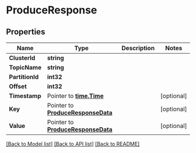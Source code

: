 # ProduceResponse

## Properties

Name | Type | Description | Notes
------------ | ------------- | ------------- | -------------
**ClusterId** | **string** |  | 
**TopicName** | **string** |  | 
**PartitionId** | **int32** |  | 
**Offset** | **int32** |  | 
**Timestamp** | Pointer to [**time.Time**](time.Time.md) |  | [optional] 
**Key** | Pointer to [**ProduceResponseData**](ProduceResponseData.md) |  | [optional] 
**Value** | Pointer to [**ProduceResponseData**](ProduceResponseData.md) |  | [optional] 

[[Back to Model list]](../README.md#documentation-for-models) [[Back to API list]](../README.md#documentation-for-api-endpoints) [[Back to README]](../README.md)


